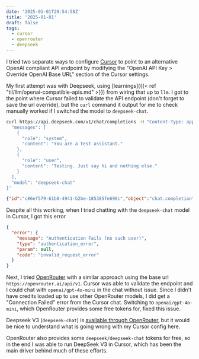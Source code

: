 ```yaml
---
date: '2025-01-01T20:54:58Z'
title: '2025-01-01'
draft: false
tags:
  - cursor
  - openrouter
  - deepseek
---
```


I tried two separate ways to configure [Cursor](https://www.cursor.com/) to point to an alternative OpenAI compliant API endpoint by modifying the "OpenAI API Key > Override OpenAI Base URL" section of the Cursor settings.

My first attempt was with Deepseek, using [learnings]({{< ref "til/llm/openai-compatible-apis.md" >}}) from wiring that up to `llm`.
I got to the point where Cursor failed to validate the API endpoint (don't forget to save the url override), but the `curl` command it output for me to check manually worked if I switched the model to `deepseek-chat`.

```sh
curl https://api.deepseek.com/v1/chat/completions -H "Content-Type: application/json" -H "Authorization: Bearer <token>" -d '{
  "messages": [
    {
      "role": "system",
      "content": "You are a test assistant."
    },
    {
      "role": "user",
      "content": "Testing. Just say hi and nothing else."
    }
  ],
  "model": "deepseek-chat"
}'
```

```json
{"id":"c86ef579-61b8-4941-b2be-185385fe690c","object":"chat.completion","created":1735786101,"model":"deepseek-chat","choices":[{"index":0,"message":{"role":"assistant","content":"Hi."},"logprobs":null,"finish_reason":"stop"}],"usage":{"prompt_tokens":18,"completion_tokens":2,"total_tokens":20,"prompt_cache_hit_tokens":0,"prompt_cache_miss_tokens":18},"system_fingerprint":"fp_f1afce2943"}%
```

Despite all this working, when I tried chatting with the `deepseek-chat` model in Cursor, I got this error

```json
{
  "error": {
    "message": "Authentication Fails (no such user)",
    "type": "authentication_error",
    "param": null,
    "code": "invalid_request_error"
  }
}
```

Next, I tried [OpenRouter](https://openrouter.ai/) with a similar approach using the base url `https://openrouter.ai/api/v1`.
Cursor was able to validate the endpoint and I could chat with `openai/gpt-4o-mini` in the chat without issue.
Since I didn't have credits loaded up to use other OpenRouter models, I did get a "Connection Failed" error from the Cursor chat.
Switching to `openai/gpt-4o-mini`, which OpenRouter provides some free tokens for, fixed this issue.

Deepseek V3 (`deepseek-chat`) is [available through OpenRouter](https://openrouter.ai/deepseek/deepseek-chat/versions), but it would be nice to understand what is going wrong with my Cursor config here.

OpenRouter also provides some `deepseek/deepseek-chat` tokens for free, so in the end I was able to run DeepSeek V3 in Cursor, which has been the main driver behind much of these efforts.
